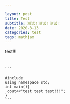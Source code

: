 ```yaml
---

layout: post
title: Test
subtitle: 测试！测试！测试！
date: 2020-3-13
categories: test
tags: mathjax
---
```


test!!!

<pre><code class="language-c++">

```

#include<bits/stdc++.h>
using namespace std;
int main(){
 cout<<"test test test!!!";
}
```

</code>

</pre>

